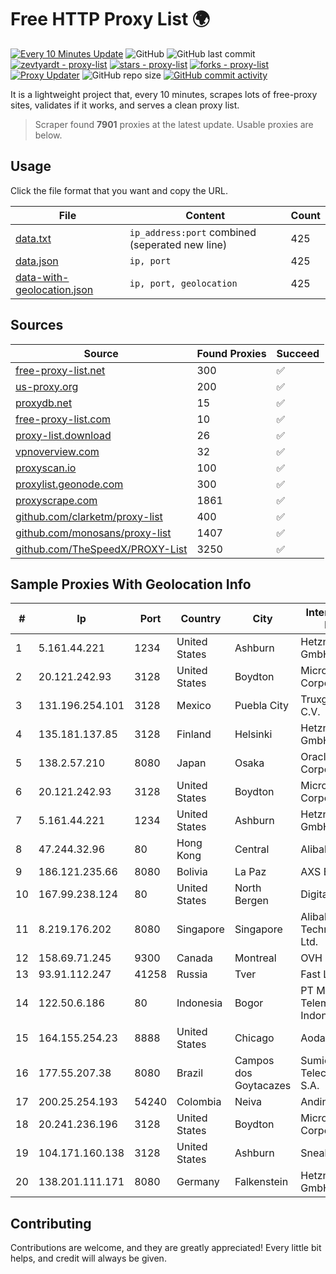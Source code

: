 
# Free HTTP Proxy List 🌍

[![Every 10 Minutes Update](https://github.com/mertguvencli/http-proxy-list/actions/workflows/main.yml/badge.svg?branch=main)](https://github.com/mertguvencli/http-proxy-list/actions/workflows/main.yml)
![GitHub](https://img.shields.io/github/license/mertguvencli/http-proxy-list)
![GitHub last commit](https://img.shields.io/github/last-commit/mertguvencli/http-proxy-list)
[![zevtyardt - proxy-list](https://img.shields.io/static/v1?label=zevtyardt&message=proxy-list&color=blue&logo=github)](https://github.com/zevtyardt/proxy-list "Go to GitHub repo")
[![stars - proxy-list](https://img.shields.io/github/stars/zevtyardt/proxy-list?style=social)](https://github.com/zevtyardt/proxy-list)
[![forks - proxy-list](https://img.shields.io/github/forks/zevtyardt/proxy-list?style=social)](https://github.com/zevtyardt/proxy-list)
[![Proxy Updater](https://github.com/zevtyardt/proxy-list/workflows/Proxy%20Updater/badge.svg)](https://github.com/zevtyardt/proxy-list/actions?query=workflow:"Proxy+Updater")
![GitHub repo size](https://img.shields.io/github/repo-size/zevtyardt/proxy-list)
[![GitHub commit activity](https://img.shields.io/github/commit-activity/m/zevtyardt/proxy-list?logo=commits)](https://github.com/zevtyardt/proxy-list/commits/main)

It is a lightweight project that, every 10 minutes, scrapes lots of free-proxy sites, validates if it works, and serves a clean proxy list.

> Scraper found **7901** proxies at the latest update. Usable proxies are below.

## Usage

Click the file format that you want and copy the URL.

|File|Content|Count|
|----|-------|-----|
|[data.txt](https://raw.githubusercontent.com/mertguvencli/http-proxy-list/main/proxy-list/data.txt)|`ip_address:port` combined (seperated new line)|425|
|[data.json](https://raw.githubusercontent.com/mertguvencli/http-proxy-list/main/proxy-list/data.json)|`ip, port`|425|
|[data-with-geolocation.json](https://raw.githubusercontent.com/mertguvencli/http-proxy-list/main/proxy-list/data-with-geolocation.json)|`ip, port, geolocation`|425|

## Sources

|Source|Found Proxies|Succeed|
|------|-------------|-------|
|[free-proxy-list.net](https://free-proxy-list.net)|300|✅|
|[us-proxy.org](https://www.us-proxy.org)|200|✅|
|[proxydb.net](http://proxydb.net)|15|✅|
|[free-proxy-list.com](https://free-proxy-list.com/?page=&port=&type%5B%5D=http&type%5B%5D=https&up_time=0&search=Search)|10|✅|
|[proxy-list.download](https://www.proxy-list.download/HTTP)|26|✅|
|[vpnoverview.com](https://vpnoverview.com/privacy/anonymous-browsing/free-proxy-servers)|32|✅|
|[proxyscan.io](https://www.proxyscan.io)|100|✅|
|[proxylist.geonode.com](https://proxylist.geonode.com/api/proxy-list?limit=300&page=1&sort_by=lastChecked&sort_type=desc&protocols=http,https)|300|✅|
|[proxyscrape.com](https://api.proxyscrape.com/v2/?request=displayproxies&protocol=http&timeout=10000&country=all&ssl=all&anonymity=all)|1861|✅|
|[github.com/clarketm/proxy-list](https://raw.githubusercontent.com/clarketm/proxy-list/master/proxy-list-raw.txt)|400|✅|
|[github.com/monosans/proxy-list](https://raw.githubusercontent.com/monosans/proxy-list/main/proxies/http.txt)|1407|✅|
|[github.com/TheSpeedX/PROXY-List](https://raw.githubusercontent.com/TheSpeedX/PROXY-List/master/http.txt)|3250|✅|


## Sample Proxies With Geolocation Info

|#|Ip|Port|Country|City|Internet Service Provider|
|-|--|----|-------|----|-------------------------|
|1|5.161.44.221|1234|United States|Ashburn|Hetzner Online GmbH|
|2|20.121.242.93|3128|United States|Boydton|Microsoft Corporation|
|3|131.196.254.101|3128|Mexico|Puebla City|Truxgo S. R.L. de C.V.|
|4|135.181.137.85|3128|Finland|Helsinki|Hetzner Online GmbH|
|5|138.2.57.210|8080|Japan|Osaka|Oracle Corporation|
|6|20.121.242.93|3128|United States|Boydton|Microsoft Corporation|
|7|5.161.44.221|1234|United States|Ashburn|Hetzner Online GmbH|
|8|47.244.32.96|80|Hong Kong|Central|Alibaba.com LLC|
|9|186.121.235.66|8080|Bolivia|La Paz|AXS Bolivia S. A.|
|10|167.99.238.124|80|United States|North Bergen|DigitalOcean, LLC|
|11|8.219.176.202|8080|Singapore|Singapore|Alibaba (US) Technology Co., Ltd.|
|12|158.69.71.245|9300|Canada|Montreal|OVH SAS|
|13|93.91.112.247|41258|Russia|Tver|Fast Link Ltd.|
|14|122.50.6.186|80|Indonesia|Bogor|PT Mora Telematika Indonesia|
|15|164.155.254.23|8888|United States|Chicago|Aodao Inc|
|16|177.55.207.38|8080|Brazil|Campos dos Goytacazes|Sumicity Telecomunicacoes S.A.|
|17|200.25.254.193|54240|Colombia|Neiva|Andinet ON Line|
|18|20.241.236.196|3128|United States|Boydton|Microsoft Corporation|
|19|104.171.160.138|3128|United States|Ashburn|Sneaker Server|
|20|138.201.111.171|8080|Germany|Falkenstein|Hetzner Online GmbH|



## Contributing

Contributions are welcome, and they are greatly appreciated! Every
little bit helps, and credit will always be given.

